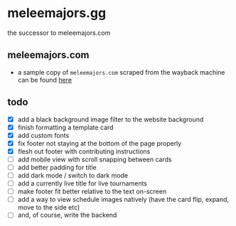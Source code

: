 # meleemajors.gg
the successor to meleemajors.com

## meleemajors.com

- a sample copy of `meleemajors.com` scraped from the wayback machine can be found [here](https://github.com/jtof-dev/meleemajors.gg/tree/meleemajors.com)

## todo

- [x] add a black background image filter to the website background
- [x] finish formatting a template card
- [x] add custom fonts
- [x] fix footer not staying at the bottom of the page properly
- [x] flesh out footer with contributing instructions
- [ ] add mobile view with scroll snapping between cards
- [ ] add better padding for title
- [ ] add dark mode / switch to dark mode
- [ ] add a currently live title for live tournaments
- [ ] make footer fit better relative to the text on-screen
- [ ] add a way to view schedule images natively (have the card flip, expand,
  move to the side etc)
- [ ] and, of course, write the backend